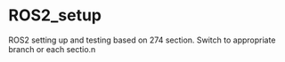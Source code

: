 # ROS2_setup
ROS2 setting up and testing based on 274 section. Switch to appropriate branch or each sectio.n
